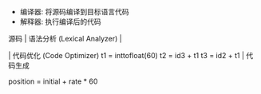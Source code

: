- 编译器: 将源码编译到目标语言代码
- 解释器: 执行编译后的代码

源码
|
语法分析 (Lexical Analyzer)
|

|
代码优化 (Code Optimizer)
t1 = inttofloat(60)
t2 = id3 + t1
t3 = id2 + t1
|
代码生成

position = initial + rate * 60